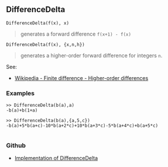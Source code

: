 ## DifferenceDelta

```
DifferenceDelta(f(x), x)
```

> generates a forward difference `f(x+1) - f(x)`

```
DifferenceDelta(f(x), {x,n,h})
```

> generates a higher-order forward difference for integers `n`.

See:  
* [Wikipedia - Finite difference - Higher-order differences](https://en.wikipedia.org/wiki/Finite_difference#Higher-order_differences)

### Examples

```  
>> DifferenceDelta(b(a),a) 
-b(a)+b(1+a)

>> DifferenceDelta(b(a),{a,5,c})
-b(a)+5*b(a+c)-10*b(a+2*c)+10*b(a+3*c)-5*b(a+4*c)+b(a+5*c)
 
```

### Github

* [Implementation of DifferenceDelta](https://github.com/axkr/symja_android_library/blob/master/symja_android_library/matheclipse-core/src/main/java/org/matheclipse/core/reflection/system/DifferenceDelta.java#L42) 
